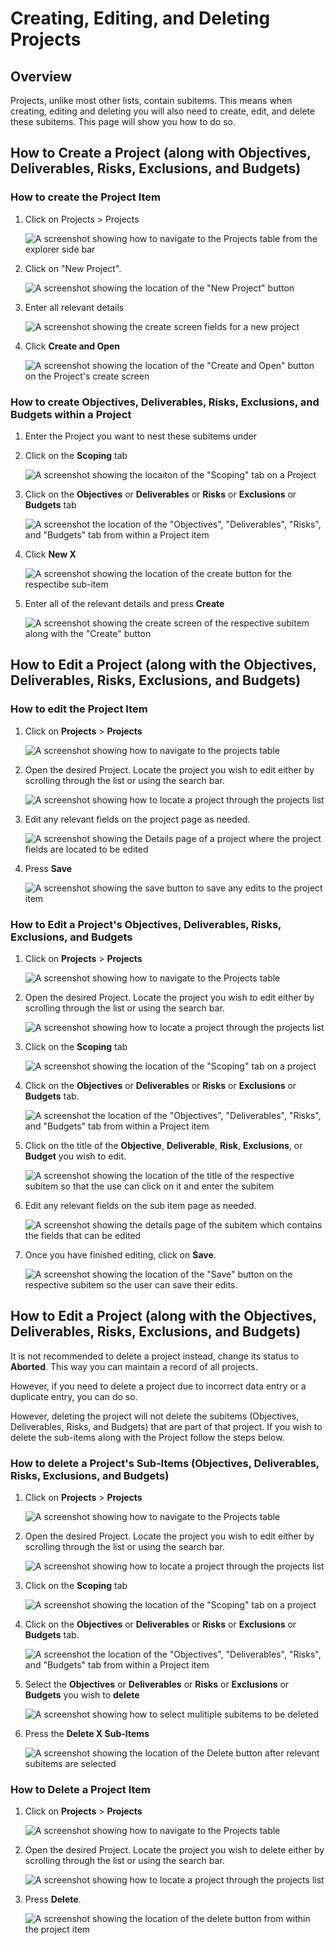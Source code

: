 # Creating, Editing, and Deleting Projects

## Overview

Projects, unlike most other lists, contain subitems. This means when creating, editing and deleting you will also need to create, edit, and delete these subitems. This page will show you how to do so.

## How to Create a Project (along with Objectives, Deliverables, Risks, Exclusions, and Budgets)

### How to create the Project Item

1. Click on Projects &gt; Projects 

    ![A screenshot showing how to navigate to the Projects table from the explorer side bar](./downloaded_image_1705285331639.png)

2. Click on "New Project".  

    ![A screenshot showing the location of the "New Project" button](./downloaded_image_1705285332646.png)

3. Enter all relevant details  

    ![A screenshot showing the create screen fields for a new project](./downloaded_image_1705285333670.png)

4. Click ****Create and Open**** 
    
    ![A screenshot showing the location of the "Create and Open" button on the Project's create screen](./downloaded_image_1705285334678.png)

### How to create Objectives, Deliverables, Risks, Exclusions, and Budgets within a Project

1. Enter the Project you want to nest these subitems under
2. Click on the **Scoping** tab  

    ![A screenshot showing the locaiton of the "Scoping" tab on a Project](./downloaded_image_1705285335691.png)

3. Click on the **Objectives** or **Deliverables** or **Risks** or **Exclusions** or **Budgets** tab  

    ![A screenshot the location of the "Objectives", "Deliverables", "Risks", and "Budgets" tab from within a Project item](./downloaded_image_1705285336708.png)

4. Click **New X** 

    ![A screenshot showing the location of the create button for the respectibe sub-item](./downloaded_image_1705285337720.png)

5. Enter all of the relevant details and press **Create** 

    ![A screenshot showing the create screen of the respective subitem along with the "Create" button](./downloaded_image_1705285338730.png)

## How to Edit a Project (along with the Objectives, Deliverables, Risks, Exclusions, and Budgets)

### How to edit the Project Item

1. Click on **Projects** &gt; **Projects**  

    ![A screenshot showing how to navigate to the projects table](./downloaded_image_1705285331639.png)

2. Open the desired Project. Locate the project you wish to edit either by scrolling through the list or using the search bar.

    ![A screenshot showing how to locate a project through the projects list](./downloaded_image_1705285340749.png)

3. Edit any relevant fields on the project page as needed. 

    ![A screenshot showing the Details page of a project where the project fields are located to be edited](./downloaded_image_1705285341762.png)

4. Press **Save** 

    ![A screenshot showing the save button to save any edits to the project item](./downloaded_image_1705285342772.png)

### How to Edit a Project's Objectives, Deliverables, Risks, Exclusions, and Budgets

1. Click on **Projects** &gt; **Projects**  

    ![A screenshot showing how to navigate to the Projects table](./downloaded_image_1705285331639.png)

2. Open the desired Project. Locate the project you wish to edit either by scrolling through the list or using the search bar.  

    ![A screenshot showing how to locate a project through the projects list](./downloaded_image_1705285340749.png)

3. Click on the **Scoping** tab  

    ![A screenshot showing the location of the "Scoping" tab on a project](./downloaded_image_1705285345797.png)

4. Click on the **Objectives** or **Deliverables** or **Risks** or **Exclusions** or **Budgets** tab.  

    ![A screenshot the location of the "Objectives", "Deliverables", "Risks", and "Budgets" tab from within a Project item](./downloaded_image_1705285346807.png)

5. Click on the title of the **Objective**, **Deliverable**, **Risk**, **Exclusions**, or **Budget** you wish to edit.  

    ![A screenshot showing the location of the title of the respective subitem so that the use can click on it and enter the subitem](./downloaded_image_1705285347819.png)

6. Edit any relevant fields on the sub item page as needed. 

    ![A screenshot showing the details page of the subitem which contains the fields that can be edited](./downloaded_image_1705285348828.png)

7. Once you have finished editing, click on **Save**.  

    ![A screenshot showing the location of the "Save" button on the respective subitem so the user can save their edits.](./downloaded_image_1705285349836.png)

## How to Edit a Project (along with the Objectives, Deliverables, Risks, Exclusions, and Budgets)

It is not recommended to delete a project instead, change its status to **Aborted**. This way you can maintain a record of all projects.

However, if you need to delete a project due to incorrect data entry or a duplicate entry, you can do so.

However, deleting the project will not delete the subitems (Objectives, Deliverables, Risks, and Budgets) that are part of that project. If you wish to delete the sub-items along with the Project follow the steps below.

### How to delete a Project's Sub-Items (Objectives, Deliverables, Risks, Exclusions, and Budgets)

1. Click on **Projects** &gt; **Projects**  

    ![A screenshot showing how to navigate to the Projects table](./downloaded_image_1705285331639.png)

2. Open the desired Project. Locate the project you wish to edit either by scrolling through the list or using the search bar. 

    ![A screenshot showing how to locate a project through the projects list](./downloaded_image_1705285340749.png)

3. Click on the **Scoping** tab  

    ![A screenshot showing the location of the "Scoping" tab on a project](./downloaded_image_1705285345797.png)

4. Click on the **Objectives** or **Deliverables** or **Risks** or **Exclusions** or **Budgets** tab.  

    ![A screenshot the location of the "Objectives", "Deliverables", "Risks", and "Budgets" tab from within a Project item](./downloaded_image_1705285346807.png)

5. Select the **Objectives** or **Deliverables** or **Risks** or **Exclusions** or **Budgets** you wish to **delete**
    
    ![A screenshot showing how to select mulitiple subitems to be deleted](./downloaded_image_1705285354889.png)

6. Press the **Delete X Sub-Items** 

    ![A screenshot showing the location of the Delete button after relevant subitems are selected](./downloaded_image_1705285355904.png)

### How to Delete a Project Item

1. Click on **Projects** &gt; **Projects**  

    ![A screenshot showing how to navigate to the Projects table](./downloaded_image_1705285331639.png)

2. Open the desired Project. Locate the project you wish to delete either by scrolling through the list or using the search bar.

    ![A screenshot showing how to locate a project through the projects list](./downloaded_image_1705285340749.png)
    
3. Press **Delete**.  

    ![A screenshot showing the location of the delete button from within the project item](./downloaded_image_1705285358950.png)